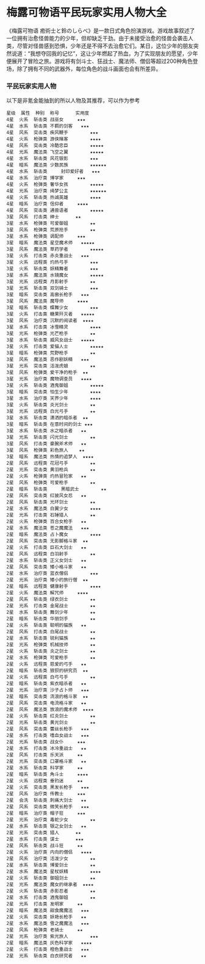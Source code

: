 梅露可物语平民玩家实用人物大全
========================

《梅露可物语 癒術士と鈴のしらべ》是一款日式角色扮演游戏。游戏故事叙述了一位拥有治愈怪兽能力的少年，但却缺乏干劲。由于未接受治愈的怪兽会袭击人类，尽管对怪兽感到恐惧，少年还是不得不去治愈它们。某日，这位少年的朋友突然说道：“我想夺回我的记忆”，这让少年燃起了热血，为了实现朋友的愿望，少年便展开了冒险之旅。游戏将有剑斗士、狂战士、魔法师、僧侣等超过200种角色登场，除了拥有不同的武器外，每位角色的战斗画面也会有所差异。

### 平民玩家实用人物

以下是非氪金能抽到的所以人物及其推荐，可以作为参考

    星级	属性	种别	称号		实用度
    4星	火系	斩击类	战巫女		★★★
    4星	水系	斩击类	不羁的剑客	★★★
    4星	风系	突击类	疾风鞭手		★★★
    4星	火系	枪弹类	游侠赌客		★★★★
    4星	风系	突击类	冷酷忠臣		★★★★★
    4星	光系	魔法类	飞空之翼		★★★★★
    4星	水系	斩击类	风花银影		★★★
    4星	暗系	魔法类	少数民族		★★★★★★
    4星	水系	斩击类 	封印爱好者	★★★
    4星	水系	治疗类	博学家		★★★
    4星	火系	枪弹类	奢华女孩		★★★★★
    4星	光系	治疗类	绮梦公主		★★★★★★
    4星	火系	斩击类	热诚英雄		★★★★
    4星	暗系	治疗类	信仰者		★★★★
    4星	风系	突击类	通兽语者		★★★★★
    3星	风系	打击类	绅士		★★
    3星	水系	枪弹类	可爱御姐		★★
    3星	风系	枪弹类	荒原抢手		★★
    3星	水系	枪弹类	调配师		★★★
    3星	暗系	魔法类	星空魔术师	★★★★★
    3星	风系	魔法类	草药学者		★★★★★
    3星	火系	打击类	赤炎重战士	★★★
    3星	火系	远程类	灼热弓手		★★★
    3星	火系	斩击类	妖精舞者		★★★
    3星	水系	魔法类	水镜魔女		★★★★★
    3星	光系	远程类	月影射手		★★
    3星	光系	斩击类	双剑骑士		★★★
    3星	暗系	突击类	高傲长枪手	★★★
    3星	风系	魔法类	魔导师		★★★★
    3星	暗系	斩击类	蝶舞少女		★★★
    3星	火系	打击类	糖果歼灭者	★★★★★
    3星	风系	治疗类	沉默的阅读者	★★★★
    3星	水系	打击类	冰雪精灵		★★★★
    3星	光系	枪弹类	光芒枪手		★★
    3星	水系	斩击类	威风女战士	★★★★★
    3星	火系	打击类	爱猫人士		★★★★★
    3星	暗系	枪弹类	荒野枪手		★★
    3星	风系	魔法类	恶作剧妖精	★★★
    3星	光系	突击类	活泼虎娘		★★
    3星	风系	枪弹类	爱干净的枪手	★★
    3星	光系	治疗类	魔物调查员	★★★★
    3星	火系	斩击类	酒鬼御姐		★★★★★
    3星	暗系	突击类	怕生少年		★★★★
    3星	水系	治疗类	天界少年		★★★★
    3星	火系	斩击类	炎光剑士		★★
    3星	光系	远程类	白光弓手		★★
    3星	水系	斩击类	潇洒的暗杀者	★★
    3星	暗系	斩击类	在意时间的剑士	★★★
    3星	水系	斩击类	水之暗杀者	★★
    3星	光系	斩击类	闪光剑士		★★
    3星	风系	打击类	豪腕斧术师	★★
    3星	风系	枪弹类	彩色旅人	★★
    3星	暗系	魔法类	热情的追梦人	★★★★
    2星	风系	远程类	花冠弓手		★★
    2星	光系	突击类	黄羽枪兵		★★
    2星	火系	枪弹类	灼热冒险家	★★
    2星	风系	枪弹类	可爱枪手		★★
    2星	暗系	斩击类 	黑暗武士		★★
    2星	风系	突击类	红披风女忍	★★
    2星	风系	斩击类	光环剑士		★★
    2星	水系	魔法类	白翼少女		★★★★
    2星	光系	打击类	石锤猎人		★★
    2星	火系	枪弹类	百合女枪手	★★
    2星	水系	魔法类	苍之魔魔法	★★★
    2星	暗系	魔法类	占卜魔女		★★★★
    2星	风系	突击类	无影脚格斗家	★★
    2星	火系	打击类	巨石大剑士	★★
    2星	风系	远程类	白羽射手		★★
    2星	水系	斩击类	正义女剑士	★★
    2星	风系	突击类	矮小格斗家	★★
    2星	水系	治疗类	蓝衣僧侣		★★★
    2星	光系	治疗类	矮小的旅行僧	★★
    2星	暗系	远程类	健康射手		★★★★
    2星	火系	魔法类	解咒师		★★★★
    2星	风系	斩击类	绿衣剑士		★★
    2星	光系	打击类	金尾战士		★★
    2星	水系	斩击类	舞剑少年		★★
    2星	暗系	斩击类	华丽剑手		★★
    2星	火系	斩击类	聪明的猫族	★★
    2星	风系	打击类	白尾战士		★★
    2星	水系	斩击类	锐利猫族		★★
    2星	光系	枪弹类	机械技师		★★
    2星	火系	斩击类	炎之剑士		★★
    2星	水系	枪弹类	可爱枪手		★★
    2星	火系	远程类	慈爱的弓手	★★
    2星	暗系	斩击类	狼狈的研究员	★★
    2星	火系	远程类	白弓弓手		★★
    2星	暗系	斩击类	紫衣暗杀者	★★
    2星	光系	治疗类	沙子占卜师	★★★
    2星	暗系	突击类	流浪的格斗家	★★
    2星	风系	突击类	电流格斗家	★★
    2星	风系	魔法类	放浪的魔术师	★★★★
    2星	火系	斩击类	红炎剑士		★★
    2星	光系	斩击类	黄光剑士		★★
    2星	风系	突击类	蕾丝长枪手	★★★
    2星	水系	打击类	嗜血女战士	★★★
    2星	光系	斩击类	战女仆		★★★
    2星	水系	打击类	冰冷重战士	★★
    2星	风系	打击类	乐天派		★★
    2星	光系	突击类	口罩格斗家	★★
    2星	水系	斩击类	科学家		★★
    2星	暗系	斩击类	角斗士		★★★★
    2星	火系	远程类	垂钓迷		★★
    2星	火系	突击类	黑发长枪手	★★★
    2星	风系	治疗类	传教士		★★★
    2星	会洗	斩击类	刺痛大剑士	★★
    2星	风系	突击类	微笑长枪手	★★★
    2星	暗系	治疗类	帽子狂		★★★
    2星	光系	治疗类	毒蛇少女		★★
    2星	水系	斩击类	银之女剑士	★★
    2星	光系	突击类	猎人		★★
    2星	水系	打击类	谋士		★★★
    2星	风系	斩击类	战斗狂		★★
    2星	火系	治疗类	内向的僧侣	★★★★
    2星	风系	治疗类	活泼少女		★★
    2星	水系	斩击类	博爱剑士		★★
    2星	水系	魔法类	星杖妖精		★★★★
    2星	火系	斩击类	御姐剑士		★★
    2星	光系	魔法类	魔女的继承者	★★★★
    2星	火系	斩击类	赤影忍者		★★
    2星	水系	打击类	酒鬼御姐		★★
    2星	光系	打击类	发明家		★★
    2星	暗系	魔法类	甜食魔魔法	★★★
    2星	火系	突击类	妖艳长枪手	★★
    2星	水系	魔法类	雪之魔魔法	★★★
    2星	风系	枪弹类	老骑士		★★
    2星	光系	治疗类	紫光旅人		★★★
    2星	暗系	魔法类	灰色科学家	★★★★
    2星	火系	打击类	橙色重战士	★★★
    2星	光系	斩击类	白衣研究者	★★
    
